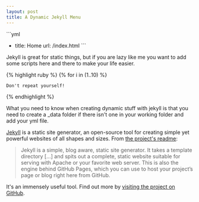 ```yaml
---
layout: post
title: A Dynamic Jekyll Menu
---
```

`​``yml
- title: Home
  url: /index.html
``​`

Jekyll is great for static things, but if you are lazy like me you want to add some scripts here and there to make your life easier.

{% highlight ruby %}
{% for i in (1..10) %}

    Don't repeat yourself!

{% endhighlight %}

What you need to know when creating dynamic stuff with jekyll is that you need to create a _data folder if there isn't one in your working folder and add your yml file.

[Jekyll](http://jekyllrb.com) is a static site generator, an open-source tool for creating simple yet powerful websites of all shapes and sizes. From [the project's readme](https://github.com/jekyll/jekyll/blob/master/README.markdown):

> Jekyll is a simple, blog aware, static site generator. It takes a template directory [...] and spits out a complete, static website suitable for serving with Apache or your favorite web server. This is also the engine behind GitHub Pages, which you can use to host your project’s page or blog right here from GitHub.

It's an immensely useful tool. Find out more by [visiting the project on GitHub](https://github.com/jekyll/jekyll).

